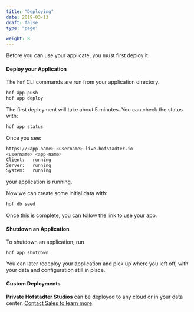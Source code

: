 ```yaml
---
title: "Deploying"
date: 2019-03-13
draft: false
type: "page"

weight: 8
---
```



Before you can use your applicate,
you must first deploy it.

#### Deploy your Application

The `hof` CLI commands are run from your application directory.

```sh
hof app push
hof app deploy
```

The first deployment will take about 5 minutes.
You can check the status with:

```sh
hof app status
```

Once you see:

```sh
https://<app-name>.<username>.live.hofstadter.io
<username> <app-name>
Client:   running
Server:   running
System:   running
```

your application is running.

Now we can create some initial data with:

```sh
hof db seed
```

Once this is complete,
you can follow the link to use your app.

#### Shutdown an Application

To shutdown an application, run

```
hof app shutdown
```

You can later redeploy your application
and pick up where you left off,
with your data and configuration still in place.


#### Custom Deployments

__Private Hofstadter Studios__ can be deployed to any cloud or in your data center.
[Contact Sales to learn more](https://hofstadter.io/contact/).

